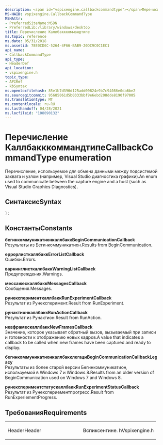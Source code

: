 ```yaml
---
description: <span id="vspixengine.callbackcommandtype"></span>Перечисление Каллбакккоммандтипе — перечисление, используемое для обмена данными между ядром записи и узлом (например, Visual Studio диагностика графики).
MS-HAID: vspixengine.CallbackCommandType
MSHAttr:
- PreferredSiteName:MSDN
- PreferredLib:/library/windows/desktop
title: Перечисление Каллбакккоммандтипе
ms.topic: reference
ms.date: 05/31/2018
ms.assetid: 78E0CD6C-5264-4F66-BAB9-20DC9C0C1EC1
api_name:
- CallbackCommandType
api_type:
- HeaderDef
api_location:
- vspixengine.h
topic_type:
- APIRef
- kbSyntax
ms.openlocfilehash: 85e1b7d396d125add00824e9b7c94086e0da6be2
ms.sourcegitcommit: 95685061d5b0333bbf9e6ebd208dde8190f97005
ms.translationtype: MT
ms.contentlocale: ru-RU
ms.lasthandoff: 04/28/2021
ms.locfileid: "108090132"
---
```

# <a name="span-idvspixenginecallbackcommandtypespancallbackcommandtype-enumeration"></a><span data-ttu-id="b48d4-103"><span id="vspixengine.callbackcommandtype"></span>Перечисление Каллбакккоммандтипе</span><span class="sxs-lookup"><span data-stu-id="b48d4-103"><span id="vspixengine.callbackcommandtype"></span>CallbackCommandType enumeration</span></span>

<span data-ttu-id="b48d4-104">Перечисление, используемое для обмена данными между подсистемой захвата и узлом (например, Visual Studio диагностика графики).</span><span class="sxs-lookup"><span data-stu-id="b48d4-104">An enum used to communicate between the capture engine and a host (such as Visual Studio Graphics Diagnostics).</span></span>

## <a name="syntax"></a><span data-ttu-id="b48d4-105">Синтаксис</span><span class="sxs-lookup"><span data-stu-id="b48d4-105">Syntax</span></span>


```C++
};
```

## <a name="constants"></a><span data-ttu-id="b48d4-106">Константы</span><span class="sxs-lookup"><span data-stu-id="b48d4-106">Constants</span></span>

<span data-ttu-id="b48d4-107"><span id="BeginCommunicationCallback"></span><span id="begincommunicationcallback"></span><span id="BEGINCOMMUNICATIONCALLBACK"></span>**бегинкоммуникатионкаллбакк**</span><span class="sxs-lookup"><span data-stu-id="b48d4-107"><span id="BeginCommunicationCallback"></span><span id="begincommunicationcallback"></span><span id="BEGINCOMMUNICATIONCALLBACK"></span>**BeginCommunicationCallback**</span></span>  
<span data-ttu-id="b48d4-108">Результаты из Бегинкоммуникатион.</span><span class="sxs-lookup"><span data-stu-id="b48d4-108">Results from BeginCommunication.</span></span>

<span data-ttu-id="b48d4-109"><span id="ErrorListCallback"></span><span id="errorlistcallback"></span><span id="ERRORLISTCALLBACK"></span>**еррорлисткаллбакк**</span><span class="sxs-lookup"><span data-stu-id="b48d4-109"><span id="ErrorListCallback"></span><span id="errorlistcallback"></span><span id="ERRORLISTCALLBACK"></span>**ErrorListCallback**</span></span>  
<span data-ttu-id="b48d4-110">Ошибки.</span><span class="sxs-lookup"><span data-stu-id="b48d4-110">Errors.</span></span>

<span data-ttu-id="b48d4-111"><span id="WarningListCallback"></span><span id="warninglistcallback"></span><span id="WARNINGLISTCALLBACK"></span>**варнинглисткаллбакк**</span><span class="sxs-lookup"><span data-stu-id="b48d4-111"><span id="WarningListCallback"></span><span id="warninglistcallback"></span><span id="WARNINGLISTCALLBACK"></span>**WarningListCallback**</span></span>  
<span data-ttu-id="b48d4-112">Предупреждения.</span><span class="sxs-lookup"><span data-stu-id="b48d4-112">Warnings.</span></span>

<span data-ttu-id="b48d4-113"><span id="MessagesCallback"></span><span id="messagescallback"></span><span id="MESSAGESCALLBACK"></span>**мессажескаллбакк**</span><span class="sxs-lookup"><span data-stu-id="b48d4-113"><span id="MessagesCallback"></span><span id="messagescallback"></span><span id="MESSAGESCALLBACK"></span>**MessagesCallback**</span></span>  
<span data-ttu-id="b48d4-114">Сообщения.</span><span class="sxs-lookup"><span data-stu-id="b48d4-114">Messages.</span></span>

<span data-ttu-id="b48d4-115"><span id="RunExperimentCallback"></span><span id="runexperimentcallback"></span><span id="RUNEXPERIMENTCALLBACK"></span>**рунексперименткаллбакк**</span><span class="sxs-lookup"><span data-stu-id="b48d4-115"><span id="RunExperimentCallback"></span><span id="runexperimentcallback"></span><span id="RUNEXPERIMENTCALLBACK"></span>**RunExperimentCallback**</span></span>  
<span data-ttu-id="b48d4-116">Результат из Рунексперимент.</span><span class="sxs-lookup"><span data-stu-id="b48d4-116">Result from RunExperiment.</span></span>

<span data-ttu-id="b48d4-117"><span id="RunActionCallback"></span><span id="runactioncallback"></span><span id="RUNACTIONCALLBACK"></span>**рунактионкаллбакк**</span><span class="sxs-lookup"><span data-stu-id="b48d4-117"><span id="RunActionCallback"></span><span id="runactioncallback"></span><span id="RUNACTIONCALLBACK"></span>**RunActionCallback**</span></span>  
<span data-ttu-id="b48d4-118">Результат из Рунактион.</span><span class="sxs-lookup"><span data-stu-id="b48d4-118">Result from RunAction.</span></span>

<span data-ttu-id="b48d4-119"><span id="NewFramesCallback"></span><span id="newframescallback"></span><span id="NEWFRAMESCALLBACK"></span>**невфрамескаллбакк**</span><span class="sxs-lookup"><span data-stu-id="b48d4-119"><span id="NewFramesCallback"></span><span id="newframescallback"></span><span id="NEWFRAMESCALLBACK"></span>**NewFramesCallback**</span></span>  
<span data-ttu-id="b48d4-120">Значение, которое указывает обратный вызов, вызываемый при записи и готовности к отображению новых кадров.</span><span class="sxs-lookup"><span data-stu-id="b48d4-120">A value that indicates a callback to be called when new frames have been captured and ready to display.</span></span>

<span data-ttu-id="b48d4-121"><span id="BeginCommunicationCallbackLegacy"></span><span id="begincommunicationcallbacklegacy"></span><span id="BEGINCOMMUNICATIONCALLBACKLEGACY"></span>**бегинкоммуникатионкаллбакклегаци**</span><span class="sxs-lookup"><span data-stu-id="b48d4-121"><span id="BeginCommunicationCallbackLegacy"></span><span id="begincommunicationcallbacklegacy"></span><span id="BEGINCOMMUNICATIONCALLBACKLEGACY"></span>**BeginCommunicationCallbackLegacy**</span></span>  
<span data-ttu-id="b48d4-122">Результаты из более старой версии Бегинкоммуникатион, используемой в Windows 7 и Windows 8.</span><span class="sxs-lookup"><span data-stu-id="b48d4-122">Results from an older version of BeginCommunication used on Windows 7 and Windows 8.</span></span>

<span data-ttu-id="b48d4-123"><span id="RunExperimentStatusCallback"></span><span id="runexperimentstatuscallback"></span><span id="RUNEXPERIMENTSTATUSCALLBACK"></span>**рунекспериментстатускаллбакк**</span><span class="sxs-lookup"><span data-stu-id="b48d4-123"><span id="RunExperimentStatusCallback"></span><span id="runexperimentstatuscallback"></span><span id="RUNEXPERIMENTSTATUSCALLBACK"></span>**RunExperimentStatusCallback**</span></span>  
<span data-ttu-id="b48d4-124">Результат из Рунекспериементпрогресс.</span><span class="sxs-lookup"><span data-stu-id="b48d4-124">Result from RunExperiementProgress.</span></span>

## <a name="requirements"></a><span data-ttu-id="b48d4-125">Требования</span><span class="sxs-lookup"><span data-stu-id="b48d4-125">Requirements</span></span>

<table><colgroup><col style="width: 50%" /><col style="width: 50%" /></colgroup><tbody><tr class="odd"><td><p><span data-ttu-id="b48d4-126">Header</span><span class="sxs-lookup"><span data-stu-id="b48d4-126">Header</span></span></p></td><td><span data-ttu-id="b48d4-127">Вспиксенгине. h</span><span class="sxs-lookup"><span data-stu-id="b48d4-127">Vspixengine.h</span></span></td></tr></tbody></table>

 

 



